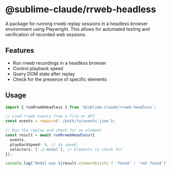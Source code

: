 # @sublime-claude/rrweb-headless

A package for running rrweb replay sessions in a headless browser environment using Playwright. This allows for automated testing and verification of recorded web sessions.

## Features

- Run rrweb recordings in a headless browser
- Control playback speed
- Query DOM state after replay
- Check for the presence of specific elements

## Usage

```typescript
import { runRrwebHeadless } from '@sublime-claude/rrweb-headless';

// Load rrweb events from a file or API
const events = require('./path/to/events.json');

// Run the replay and check for an element
const result = await runRrwebHeadless({
  events,
  playbackSpeed: 4, // 4x speed
  selectors: ['.z-modal'], // Elements to check for
});

console.log(`Modal was ${result.elementExists ? 'found' : 'not found'}`);
```
